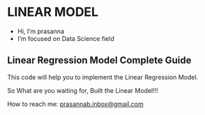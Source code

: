 # LINEAR MODEL

- Hi, I’m prasanna
- I’m focused on Data Science field

Linear Regression Model Complete Guide
---------
This code will help you to implement the Linear Regression Model.

So What are you waiting for, Built the Linear Model!!!

How to reach me: prasannab.inbox@gmail.com
